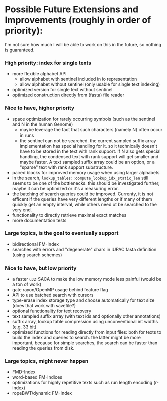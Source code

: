 # Possible Future Extensions and Improvements (roughly in order of priority):

I'm not sure how much I will be able to work on this in the future, so nothing is guaranteed.

### High priority: index for single texts

- more flexible alphabet API
    - allow alphabet with sentinel included in io representation
    - allow alphabet without sentinel (only usable for single text indexing)
- optimized version for single text without sentinel
- optimized construction directly from (fasta) file reader

### Nice to have, higher priority

- space optimization for rarely occurring symbols (such as the sentinel and N in the human Genome)
    - maybe leverage the fact that such characters (namely N) often occur in runs
    - the sentinel can not be searched. the current sampled suffix array implementation has special handling for it.
        so it technically doesn't have to be stored in the text with rank support. If N also gets special handling,
        the condensed text with rank support will get smaller and maybe faster. 
        A text sampled suffix array could be an option, or a "sparse" text with rank support substructure.
- paired blocks for improved memory usage when using larger alphabets
- in the search, `lookup_tables::compute_lookup_idx_static_len` still seems to be one of the bottlenecks. this
    should be investigated further, maybe it can be optimized or it's a measuring error.
- the batching of search queries could be improved. Currenty, it is not efficent if the queries have very different lengths
    or if many of them quickly get an empty interval, while others need ot be searched to the very end.
- functionality to directly retrieve maximal exact matches 
- more documentation tests

### Large topics, is the goal to eventually support

- bidirectional FM-Index
- searches with errors and "degenerate" chars in IUPAC fasta definition (using search schemes)

### Nice to have, but low priority

- a faster `u32`-SACA to make the low memory mode less painful (would be a ton of work)
- gate rayon/OpenMP usage behind feature flag
- API to use batched search with cursors
- type-erase index storage type and choose automatically for text size (does that work with savefile?)
- optional functionality for text recovery
- text sampled suffix array (with text ids and optionally other annotations)
- suffix array, lookup table compression using unconventional int widths (e.g. 33 bit)
- optimized functions for reading directly from input files: both for texts to build the index and queries to search.
    the latter might be more important, because for simple searches, the search can be faster than reading the 
    queries from disk.

### Large topics, might never happen

- FMD-Index
- word-based FM-Indices
- optimizations for highly repetitive texts such as run length encoding (r-index)
- ropeBWT/dynamic FM-Index
